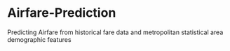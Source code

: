 # Airfare-Prediction
Predicting Airfare from historical fare data and metropolitan statistical area demographic features
